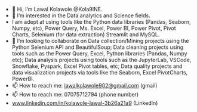 - 👋 Hi, I’m Lawal Kolawole @Kola9INE.
- 👀 I’m interested in the Data analytics and Science fields.
- I am adept at using tools like the Python data libraries (Pandas, Seaborn, Numpy, etc), Power Query, Ms. Excel, Power BI, Power Pivot, Pivot Charts, Selenium (for data extraction) Streamlit and MySQL.
- 💞️ I’m looking to collaborate on Data collection/Mining projects using the Python Selenium API and BeautifulSoup; Data cleaning projects using tools such as the Power Query, Excel, Python libraries (Pandas, Numpy etc); Data analysis projects using tools such as the JupyterLab, VSCode, Snowflake, Pyspark, Excel Pivot tables, etc; Data quality projects and data visualization projects via tools like the Seaborn, Excel PivotCharts, PowerBI.
- 📫 How to reach me: lawalkolawole902@gmail.com (gmail)
- 📫 How to reach me: 07075712794 (phone number)
- www.linkedin.com/in/kolawole-lawal-3b26a21a9 (LinkedIn)


<!---
Kola9INE/Kola9INE is a ✨ special ✨ repository because its `README.md` (this file) appears on your GitHub profile.
You can click the Preview link to take a look at your changes.
--->
